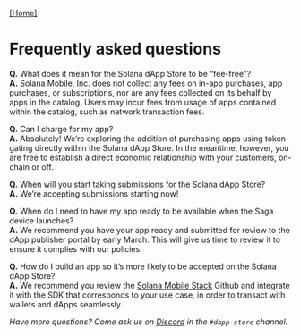 [\[Home\]](../README.md)

# Frequently asked questions

**Q.** What does it mean for the Solana dApp Store to be “fee-free”?<br/>
**A.** Solana Mobile, Inc. does not collect any fees on in-app purchases, app purchases, or subscriptions, nor are any fees collected on its behalf by apps in the catalog. Users may incur fees from usage of apps contained within the catalog, such as network transaction fees.

**Q.** Can I charge for my app?<br/>
**A.** Absolutely! We’re exploring the addition of purchasing apps using token-gating directly within the Solana dApp Store. In the meantime, however, you are free to establish a direct economic relationship with your customers, on-chain or off.

**Q.** When will you start taking submissions for the Solana dApp Store?<br/>
**A.** We’re accepting submissions starting now!

**Q.** When do I need to have my app ready to be available when the Saga device launches?<br/>
**A.** We recommend you have your app ready and submitted for review to the dApp publisher portal by early March. This will give us time to review it to ensure it complies with our policies.

**Q.** How do I build an app so it’s more likely to be accepted on the Solana dApp Store?<br/>
**A.** We recommend you review the [Solana Mobile Stack](https://github.com/solana-mobile/solana-mobile-stack-sdk) Github and integrate it with the SDK that corresponds to your use case, in order to transact with wallets and dApps seamlessly.

_Have more questions? Come ask us on [Discord](https://discord.gg/solanamobile) in the `#dapp-store` channel._